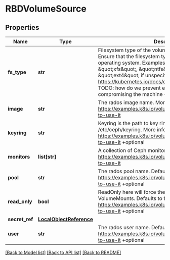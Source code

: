 # RBDVolumeSource

## Properties
Name | Type | Description | Notes
------------ | ------------- | ------------- | -------------
**fs_type** | **str** | Filesystem type of the volume that you want to mount. Tip: Ensure that the filesystem type is supported by the host operating system. Examples: \&quot;ext4\&quot;, \&quot;xfs\&quot;, \&quot;ntfs\&quot;. Implicitly inferred to be \&quot;ext4\&quot; if unspecified. More info: https://kubernetes.io/docs/concepts/storage/volumes#rbd TODO: how do we prevent errors in the filesystem from compromising the machine +optional | [optional] 
**image** | **str** | The rados image name. More info: https://examples.k8s.io/volumes/rbd/README.md#how-to-use-it | [optional] 
**keyring** | **str** | Keyring is the path to key ring for RBDUser. Default is /etc/ceph/keyring. More info: https://examples.k8s.io/volumes/rbd/README.md#how-to-use-it +optional | [optional] 
**monitors** | **list[str]** | A collection of Ceph monitors. More info: https://examples.k8s.io/volumes/rbd/README.md#how-to-use-it | [optional] 
**pool** | **str** | The rados pool name. Default is rbd. More info: https://examples.k8s.io/volumes/rbd/README.md#how-to-use-it +optional | [optional] 
**read_only** | **bool** | ReadOnly here will force the ReadOnly setting in VolumeMounts. Defaults to false. More info: https://examples.k8s.io/volumes/rbd/README.md#how-to-use-it +optional | [optional] 
**secret_ref** | [**LocalObjectReference**](LocalObjectReference.md) |  | [optional] 
**user** | **str** | The rados user name. Default is admin. More info: https://examples.k8s.io/volumes/rbd/README.md#how-to-use-it +optional | [optional] 

[[Back to Model list]](../README.md#documentation-for-models) [[Back to API list]](../README.md#documentation-for-api-endpoints) [[Back to README]](../README.md)


